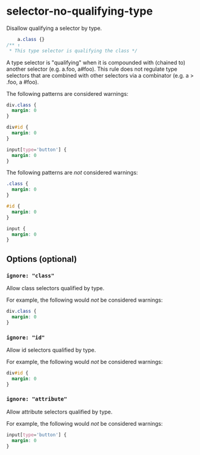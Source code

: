 # selector-no-qualifying-type

Disallow qualifying a selector by type.

```css
    a.class {}
/** ↑
 * This type selector is qualifying the class */
```

A type selector is "qualifying" when it is compounded with (chained to) another selector (e.g. a.foo, a#foo). This rule does not regulate type selectors that are combined with other selectors via a combinator (e.g. a > .foo, a #foo).

The following patterns are considered warnings:

```css
div.class {
  margin: 0
}
```

```css
div#id {
  margin: 0
}
```

```css
input[type='button'] {
  margin: 0
}
```

The following patterns are *not* considered warnings:

```css
.class {
  margin: 0
}
```

```css
#id {
  margin: 0
}
```

```css
input {
  margin: 0
}
```

## Options (optional)

### `ignore: "class"`

Allow class selectors qualified by type.

For example, the following would *not* be considered warnings:

```css
div.class {
  margin: 0
}
```

### `ignore: "id"`

Allow id selectors qualified by type.

For example, the following would *not* be considered warnings:

```css
div#id {
  margin: 0
}
```

### `ignore: "attribute"`

Allow attribute selectors qualified by type.

For example, the following would *not* be considered warnings:

```css
input[type='button'] {
  margin: 0
}
```
